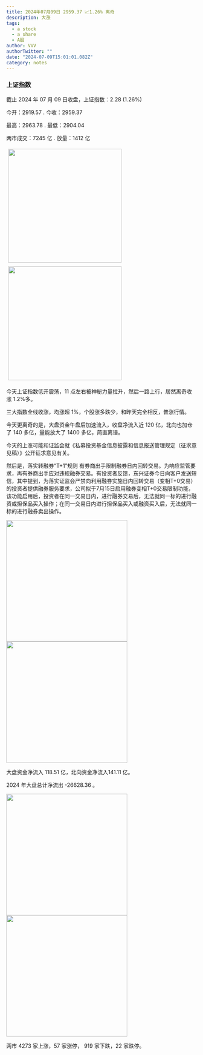 ```yaml
---
title: 2024年07月09日 2959.37 📈1.26% 离奇
description: 大涨
tags:
  - a stock
  - a share
  - A股
author: VVV
authorTwitter: ""
date: "2024-07-09T15:01:01.082Z"
category: notes
---
```


### 上证指数

截止 2024 年 07 月 09 日收盘，上证指数：<span class="font-semibold text-r-5">2.28 (1.26%)</span>

今开：<span class="font-semibold text-g-5">2919.57 </span> . 今收：<span class="font-semibold text-r-5">2959.37 </span>

最高：<span class="font-semibold text-r-5">2963.78 </span> . 最低：<span class="font-semibold text-g-5">2904.04 </span>

两市成交：<span class="font-semibold">7245 亿</span> . 放量：<span class="font-semibold text-r-7">1412 亿</span>

<img src="/images/uploads/2024-07/20240709-zs-sh.png" style="width: 300px;display:inline-block;margin: 5px">
<img src="/images/uploads/2024-07/20240709-zs-sh-rk.png" style="width: 300px;display:inline-block;margin: 5px">

今天上证指数低开震荡，11 点左右被神秘力量拉升，然后一路上行，居然离奇收涨 1.2%多。

三大指数全线收涨，均涨超 1%，个股涨多跌少，和昨天完全相反，普涨行情。

今天更离奇的是，大盘资金午盘后加速流入，收盘净流入近 120 亿，北向也加仓了 140 多亿，量能放大了 1400 多亿，简直离谱。

今天的上涨可能和证监会就《私募投资基金信息披露和信息报送管理规定（征求意见稿）》公开征求意见有关。

然后是，落实转融券“T+1”规则 有券商出手限制融券日内回转交易。为响应监管要求，再有券商出手应对违规融券交易。有投资者反馈，东兴证券今日向客户发送短信，其中提到，为落实证监会严禁向利用融券实施日内回转交易（变相T+0交易）的投资者提供融券服务要求，公司拟于7月15日启用融券变相T+0交易限制功能，该功能启用后，投资者在同一交易日内，进行融券交易后，无法就同一标的进行融资或担保品买入操作；在同一交易日内进行担保品买入或融资买入后，无法就同一标的进行融券卖出操作。

<img src="/images/uploads/2024-07/20240709-zs-global.png" width="320">
<img src="/images/uploads/2024-07/20240709-zs-bs.png" width="320">

大盘资金净流入 <span class="font-semibold text-r-6">118.51 亿</span>，北向资金净流入<span class="font-semibold text-r-5">141.11 亿</span>。

2024 年大盘总计净流出 <span class="font-semibold text-g-8">-26628.36 </span>。

<img src="/images/uploads/2024-07/20240709-zs-as.png" width="320">
<img src="/images/uploads/2024-07/20240709-zs-zdtj.png" width="320">

两市 <span class="font-semibold text-r-6">4273</span> 家上涨，57 家涨停， <span class="text-g-6">919</span> 家下跌，22 家跌停。
